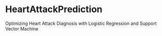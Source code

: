 # HeartAttackPrediction
Optimizing Heart Attack Diagnosis with Logistic Regression and Support Vector Machine

